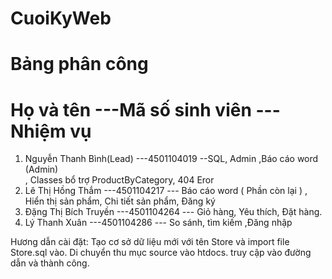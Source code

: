 # CuoiKyWeb

# Bảng phân công 

# Họ và tên	             ---Mã số sinh viên	    --- Nhiệm vụ
1. Nguyễn Thanh Bình(Lead)	   ---4501104019	    --SQL, Admin ,Báo cáo word (Admin) </br>, Classes bổ trợ ProductByCategory, 404 Eror
2. Lê Thị Hồng Thắm	     ---4501104217	        --- Báo cáo word  ( Phần còn lại ) , Hiển thị sản phẩm, Chi tiết sản phẩm, Đăng ký </br>
3. Đặng Thị Bích Truyền	 ---4501104264	        --- Giỏ hàng, Yêu thích, Đặt hàng. </br>
4. Lý Thanh Xuân	       ---4501104286	        --- So sánh, tìm kiếm ,Đăng nhập </br>

Hương dẫn cài đặt:
Tạo cơ sở dữ liệu mới với tên Store và import file Store.sql vào.
Di chuyển thu mục source vào htdocs.
truy cập vào đường dẫn và thành công.
